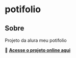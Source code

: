 <h1>potifolio</h1>

<h2>Sobre</h2>
<p>Projeto da alura meu potifolio</p>

🔗 **[Acesse o projeto online aqui](https://potifolio-gamma.vercel.app/)** 

